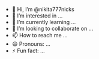 - 👋 Hi, I’m @nikita777nicks
- 👀 I’m interested in ...
- 🌱 I’m currently learning ...
- 💞️ I’m looking to collaborate on ...
- 📫 How to reach me ...
- 😄 Pronouns: ...
- ⚡ Fun fact: ...

<!---
nikita777nicks/nikita777nicks is a ✨ special ✨ repository because its `README.md` (this file) appears on your GitHub profile.
You can click the Preview link to take a look at your changes.
--->
